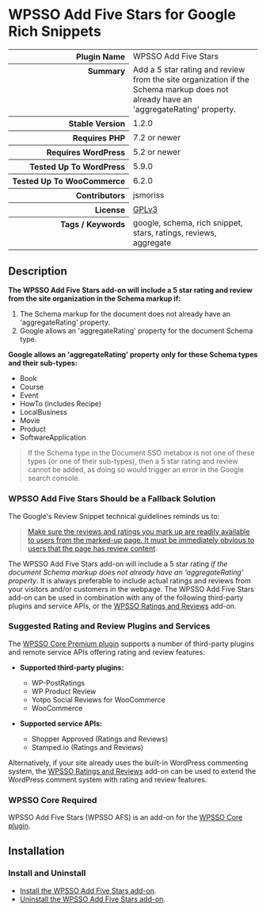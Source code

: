 <h1>WPSSO Add Five Stars for Google Rich Snippets</h1>

<table>
<tr><th align="right" valign="top" nowrap>Plugin Name</th><td>WPSSO Add Five Stars</td></tr>
<tr><th align="right" valign="top" nowrap>Summary</th><td>Add a 5 star rating and review from the site organization if the Schema markup does not already have an &#039;aggregateRating&#039; property.</td></tr>
<tr><th align="right" valign="top" nowrap>Stable Version</th><td>1.2.0</td></tr>
<tr><th align="right" valign="top" nowrap>Requires PHP</th><td>7.2 or newer</td></tr>
<tr><th align="right" valign="top" nowrap>Requires WordPress</th><td>5.2 or newer</td></tr>
<tr><th align="right" valign="top" nowrap>Tested Up To WordPress</th><td>5.9.0</td></tr>
<tr><th align="right" valign="top" nowrap>Tested Up To WooCommerce</th><td>6.2.0</td></tr>
<tr><th align="right" valign="top" nowrap>Contributors</th><td>jsmoriss</td></tr>
<tr><th align="right" valign="top" nowrap>License</th><td><a href="https://www.gnu.org/licenses/gpl.txt">GPLv3</a></td></tr>
<tr><th align="right" valign="top" nowrap>Tags / Keywords</th><td>google, schema, rich snippet, stars, ratings, reviews, aggregate</td></tr>
</table>

<h2>Description</h2>

<!-- about -->

<p><strong>The WPSSO Add Five Stars add-on will include a 5 star rating and review from the site organization in the Schema markup if:</strong></p>

<ol>
<li>The Schema markup for the document does not already have an 'aggregateRating' property.</li>
<li>Google allows an 'aggregateRating' property for the document Schema type.</li>
</ol>

<p><strong>Google allows an 'aggregateRating' property only for these Schema types and their sub-types:</strong></p>

<ul>
<li>Book</li>
<li>Course</li>
<li>Event</li>
<li>HowTo (includes Recipe)</li>
<li>LocalBusiness</li>
<li>Movie</li>
<li>Product</li>
<li>SoftwareApplication</li>
</ul>

<blockquote>
  <p>If the Schema type in the Document SSO metabox is not one of these types (or one of their sub-types), then a 5 star rating and review cannot be added, as doing so would trigger an error in the Google search console.</p>
</blockquote>

<!-- /about -->

<h3>WPSSO Add Five Stars Should be a Fallback Solution</h3>

<p>The Google's Review Snippet technical guidelines reminds us to:</p>

<blockquote>
  <p><a href="https://developers.google.com/search/docs/advanced/structured-data/review-snippet#technical-guidelines">Make sure the reviews and ratings you mark up are readily available to users from the marked-up page. It must be immediately obvious to users that the page has review content</a>.</p>
</blockquote>

<p>The WPSSO Add Five Stars add-on will include a 5 star rating <em>if the document Schema markup does not already have an 'aggregateRating' property</em>. It is always preferable to include actual ratings and reviews from your visitors and/or customers in the webpage. The WPSSO Add Five Stars add-on can be used in combination with any of the following third-party plugins and service APIs, or the <a href="https://wordpress.org/plugins/wpsso-ratings-and-reviews/">WPSSO Ratings and Reviews</a> add-on.</p>

<h3>Suggested Rating and Review Plugins and Services</h3>

<p>The <a href="https://wpsso.com/">WPSSO Core Premium plugin</a> supports a number of third-party plugins and remote service APIs offering rating and review features:</p>

<ul>
<li><p><strong>Supported third-party plugins:</strong></p>

<ul>
<li>WP-PostRatings</li>
<li>WP Product Review</li>
<li>Yotpo Social Reviews for WooCommerce</li>
<li>WooCommerce</li>
</ul></li>
<li><p><strong>Supported service APIs:</strong></p>

<ul>
<li>Shopper Approved (Ratings and Reviews)</li>
<li>Stamped.io (Ratings and Reviews)</li>
</ul></li>
</ul>

<p>Alternatively, if your site already uses the built-in WordPress commenting system, the <a href="https://wordpress.org/plugins/wpsso-ratings-and-reviews/">WPSSO Ratings and Reviews</a> add-on can be used to extend the WordPress comment system with rating and review features.</p>

<h3>WPSSO Core Required</h3>

<p>WPSSO Add Five Stars (WPSSO AFS) is an add-on for the <a href="https://wordpress.org/plugins/wpsso/">WPSSO Core plugin</a>.</p>

<h2>Installation</h2>

<h3 class="top">Install and Uninstall</h3>

<ul>
<li><a href="https://wpsso.com/docs/plugins/wpsso-add-five-stars/installation/install-the-plugin/">Install the WPSSO Add Five Stars add-on</a>.</li>
<li><a href="https://wpsso.com/docs/plugins/wpsso-add-five-stars/installation/uninstall-the-plugin/">Uninstall the WPSSO Add Five Stars add-on</a>.</li>
</ul>


